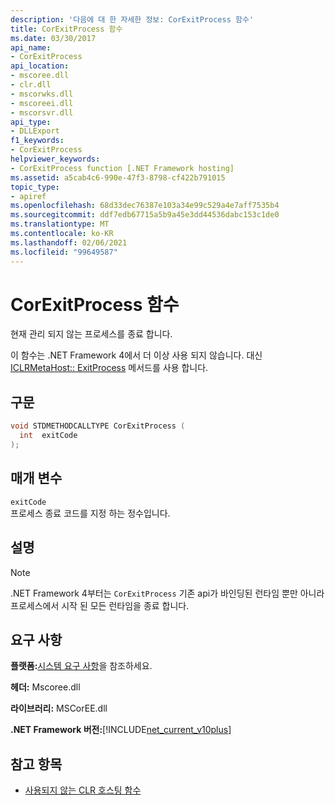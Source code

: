 ```yaml
---
description: '다음에 대 한 자세한 정보: CorExitProcess 함수'
title: CorExitProcess 함수
ms.date: 03/30/2017
api_name:
- CorExitProcess
api_location:
- mscoree.dll
- clr.dll
- mscorwks.dll
- mscoreei.dll
- mscorsvr.dll
api_type:
- DLLExport
f1_keywords:
- CorExitProcess
helpviewer_keywords:
- CorExitProcess function [.NET Framework hosting]
ms.assetid: a5cab4c6-990e-47f3-8798-cf422b791015
topic_type:
- apiref
ms.openlocfilehash: 68d33dec76387e103a34e99c529a4e7aff7535b4
ms.sourcegitcommit: ddf7edb67715a5b9a45e3dd44536dabc153c1de0
ms.translationtype: MT
ms.contentlocale: ko-KR
ms.lasthandoff: 02/06/2021
ms.locfileid: "99649587"
---
```

# <a name="corexitprocess-function"></a>CorExitProcess 함수

현재 관리 되지 않는 프로세스를 종료 합니다.  
  
 이 함수는 .NET Framework 4에서 더 이상 사용 되지 않습니다. 대신 [ICLRMetaHost:: ExitProcess](iclrmetahost-exitprocess-method.md) 메서드를 사용 합니다.  
  
## <a name="syntax"></a>구문  
  
```cpp  
void STDMETHODCALLTYPE CorExitProcess (
  int  exitCode  
);  
```  
  
## <a name="parameters"></a>매개 변수  

 `exitCode`  
 프로세스 종료 코드를 지정 하는 정수입니다.  
  
## <a name="remarks"></a>설명  
  
> [!NOTE]
> .NET Framework 4부터는 `CorExitProcess` 기존 api가 바인딩된 런타임 뿐만 아니라 프로세스에서 시작 된 모든 런타임을 종료 합니다.  
  
## <a name="requirements"></a>요구 사항  

 **플랫폼:**[시스템 요구 사항](../../get-started/system-requirements.md)을 참조하세요.  
  
 **헤더:** Mscoree.dll  
  
 **라이브러리:** MSCorEE.dll  
  
 **.NET Framework 버전:**[!INCLUDE[net_current_v10plus](../../../../includes/net-current-v10plus-md.md)]  
  
## <a name="see-also"></a>참고 항목

- [사용되지 않는 CLR 호스팅 함수](deprecated-clr-hosting-functions.md)
